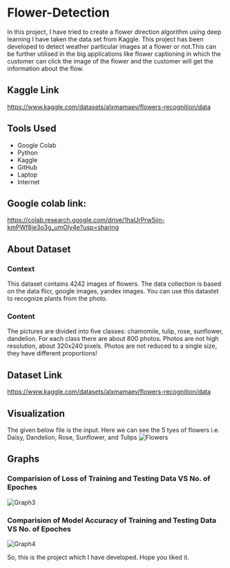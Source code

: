 # Flower-Detection
In this project, I have tried to create a flower direction algorithm using deep learning I have taken the data set from Kaggle. This project has been developed to detect weather particular images at a flower or not.This can be further utilised in the big applications like flower captioning in which the customer can click the image of the flower and the customer will get the information about the flow.
## Kaggle Link
https://www.kaggle.com/datasets/alxmamaev/flowers-recognition/data
## Tools Used
- Google Colab
- Python
- Kaggle
- GitHub
- Laptop
- Internet
## Google colab link:
https://colab.research.google.com/drive/1haUrPrw5ijn-kmPWf8je3o3g_umOly4e?usp=sharing

## About Dataset
### Context
This dataset contains 4242 images of flowers.
The data collection is based on the data flicr, google images, yandex images.
You can use this datastet to recognize plants from the photo.

### Content
The pictures are divided into five classes: chamomile, tulip, rose, sunflower, dandelion.
For each class there are about 800 photos. Photos are not high resolution, about 320x240 pixels. Photos are not reduced to a single size, they have different proportions!
## Dataset Link
https://www.kaggle.com/datasets/alxmamaev/flowers-recognition/data


## Visualization
The given below file is the input. Here we can see the 5 tyes of flowers i.e. Daisy, Dandelion, Rose, Sunflower, and Tulips
![Flowers](https://github.com/AbhishekGit23/Flower-Detection/assets/123490715/718ad8e2-03d3-4857-b132-bbc6f4972dc7)

## Graphs
### Comparision of Loss of Training and Testing Data VS No. of Epoches
![Graph3](https://github.com/AbhishekGit23/Flower-Detection/assets/123490715/7149a858-3adc-435c-bd71-734ace372dbc)

### Comparision of Model Accuracy of Training and Testing Data VS No. of Epoches
![Graph4](https://github.com/AbhishekGit23/Flower-Detection/assets/123490715/a8077431-e278-4264-8b88-289c20f4a68f)

So, this is the project which I have developed. Hope you liked it.

